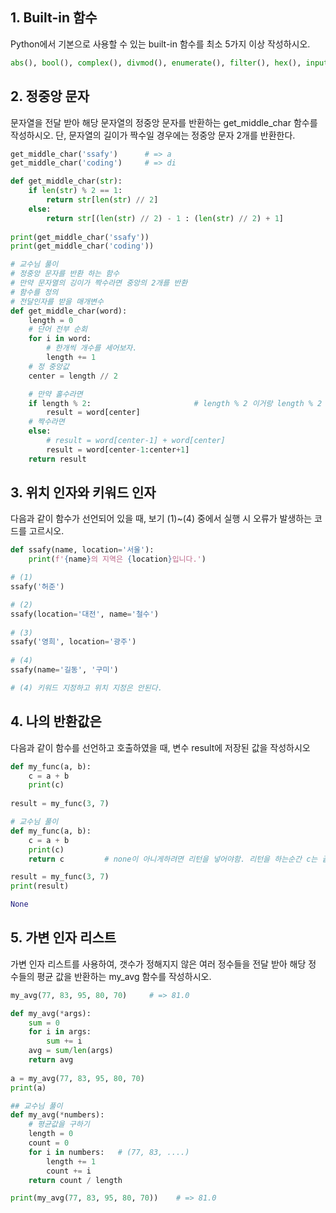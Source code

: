 ## 1. Built-in 함수

Python에서 기본으로 사용할 수 있는 built-in 함수를 최소 5가지 이상 작성하시오.

```python
abs(), bool(), complex(), divmod(), enumerate(), filter(), hex(), input(), int(), list(), map(), max(), min(), oct(), print(), range(), reversed()
```



## 2. 정중앙 문자

문자열을 전달 받아 해당 문자열의 정중앙 문자를 반환하는 get_middle_char 함수를 작성하시오. 단, 문자열의 길이가 짝수일 경우에는 정중앙 문자 2개를 반환한다.

```python
get_middle_char('ssafy')      # => a
get_middle_char('coding')     # => di
```

```python
def get_middle_char(str):
    if len(str) % 2 == 1:
        return str[len(str) // 2]
    else:
        return str[(len(str) // 2) - 1 : (len(str) // 2) + 1]
    
print(get_middle_char('ssafy'))
print(get_middle_char('coding'))

# 교수님 풀이
# 정중앙 문자를 반환 하는 함수
# 만약 문자열의 깅이가 짝수라면 중앙의 2개를 반환
# 함수를 정의
# 전달인자를 받을 매개변수
def get_middle_char(word):
    length = 0
    # 단어 전부 순회
    for i in word:
        # 한개씩 개수를 세어보자.
        length += 1
    # 정 중앙값
    center = length // 2

    # 만약 홀수라면
    if length % 2:                       # length % 2 이거랑 length % 2 == 1 이랑 같은 거임.
        result = word[center]
    # 짝수라면
    else:
        # result = word[center-1] + word[center]
        result = word[center-1:center+1]
    return result
```





## 3. 위치 인자와 키워드 인자

다음과 같이 함수가 선언되어 있을 때, 보기 (1)~(4) 중에서 실행 시 오류가 발생하는 코드를 고르시오.

```python
def ssafy(name, location='서울'):
    print(f'{name}의 지역은 {location}입니다.')

# (1)
ssafy('허준')

# (2)
ssafy(location='대전', name='철수')
          
# (3)
ssafy('영희', location='광주')
          
# (4)
ssafy(name='길동', '구미')
```

```python
# (4) 키워드 지정하고 위치 지정은 안된다.
```



## 4. 나의 반환값은

다음과 같이 함수를 선언하고 호출하였을 때, 변수 result에 저장된 값을 작성하시오

```python
def my_func(a, b):
    c = a + b
    print(c)
    
result = my_func(3, 7)

# 교수님 풀이
def my_func(a, b):
    c = a + b
    print(c)
    return c         # none이 아니게하려면 리턴을 넣어야함. 리턴을 하는순간 c는 끝.

result = my_func(3, 7)
print(result)
```

```python
None
```



## 5. 가변 인자 리스트

가변 인자 리스트를 사용하여, 갯수가 정해지지 않은 여러 정수들을 전달 받아 해당 정 수들의 평균 값을 반환하는 my_avg 함수를 작성하시오.

```python
my_avg(77, 83, 95, 80, 70)     # => 81.0
```

```python
def my_avg(*args):
    sum = 0
    for i in args:
        sum += i
    avg = sum/len(args)
    return avg
    
a = my_avg(77, 83, 95, 80, 70)
print(a)

## 교수님 풀이
def my_avg(*numbers):
    # 평균값을 구하기
    length = 0
    count = 0
    for i in numbers:   # (77, 83, ....)
        length += 1
        count += i
    return count / length

print(my_avg(77, 83, 95, 80, 70))    # => 81.0
```
